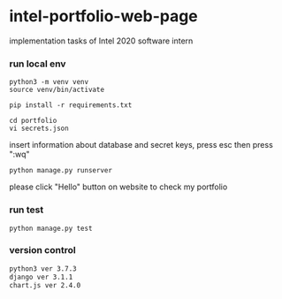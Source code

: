 # intel-portfolio-web-page
implementation tasks of Intel 2020 software intern

### run local env

```
python3 -m venv venv
source venv/bin/activate
```

```
pip install -r requirements.txt
```

```
cd portfolio
vi secrets.json
``` 

insert information about database and secret keys, press esc then press ":wq"

```
python manage.py runserver
```

please click "Hello" button on website to check my portfolio


### run test
```
python manage.py test
```


### version control
```sh
python3 ver 3.7.3
django ver 3.1.1
chart.js ver 2.4.0
```